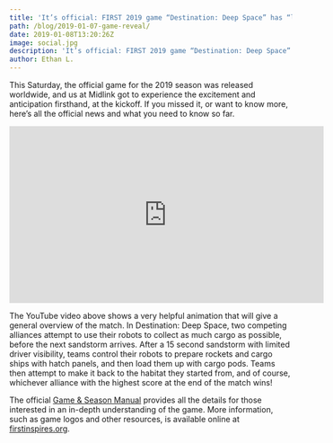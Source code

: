 ```yaml
---
title: 'It’s official: FIRST 2019 game “Destination: Deep Space” has “lifted off”'
path: /blog/2019-01-07-game-reveal/
date: 2019-01-08T13:20:26Z
image: social.jpg
description: 'It’s official: FIRST 2019 game “Destination: Deep Space” has “lifted off”'
author: Ethan L.
---
```


This Saturday, the official game for the 2019 season was released worldwide, and us at Midlink got to experience the excitement and anticipation firsthand, at the kickoff. If you missed it, or want to know more, here’s all the official news and what you need to know so far.

<!--more-->

<iframe width="560" height="315" src="https://www.youtube.com/embed/Mew6G_og-PI" frameborder="0" allow="accelerometer; autoplay; encrypted-media; gyroscope; picture-in-picture" allowfullscreen></iframe>

The YouTube video above shows a very helpful animation that will give a general overview of the match. In Destination: Deep Space, two competing alliances attempt to use their robots to collect as much cargo as possible, before the next sandstorm arrives. After a 15 second sandstorm  with limited driver visibility, teams control their robots to prepare rockets and cargo ships with hatch panels, and then load them up with cargo pods. Teams then attempt to make it back to the habitat they started from, and of course, whichever alliance with the highest score at the end of the match wins!

The official [Game & Season Manual](https://firstfrc.blob.core.windows.net/frc2019/Manual/2019FRCGameSeasonManual.pdf "Game & Season Manual") provides all the details for those interested in an in-depth understanding of the game. More information, such as game logos and other resources, is available online at [firstinspires.org](https://www.firstinspires.org/robotics/frc/game-and-season/ "First Inspires").
